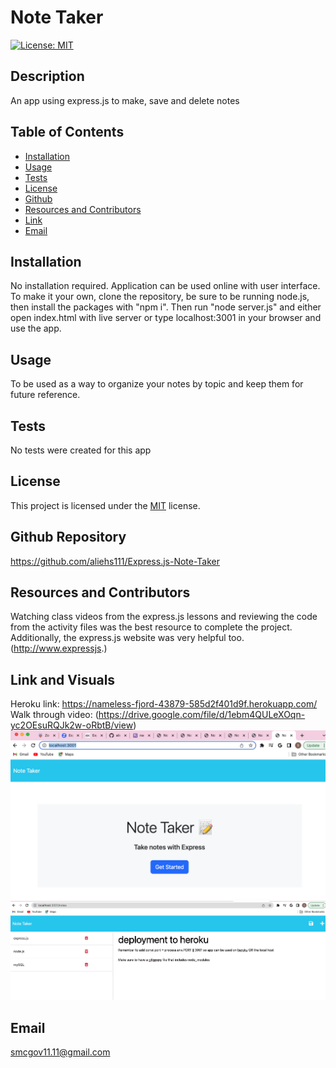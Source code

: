 # Note Taker
  [![License: MIT](https://img.shields.io/badge/License-MIT-yellow.svg)](https://opensource.org/licenses/MIT)
  ## Description
  An app using express.js to make, save and delete notes 
  ## Table of Contents
  * [Installation](#installation)
  * [Usage](#usage)
  * [Tests](#tests)
  * [License](#license)
  * [Github](#github)
  * [Resources and Contributors](#resources-and-contributors)
  * [Link](#link)
  * [Email](#email)
  
 ## Installation
 No installation required.  Application can be used online with user interface.  To make it your own, clone the repository, be sure to be running node.js, then install the packages with "npm i".  Then run "node server.js" and either open index.html with live server or type localhost:3001 in your browser and use the app.  
 ## Usage
 To be used as a way to organize your notes by topic and keep them for future reference.
 ## Tests
 No tests were created for this app
 ## License
 This project is licensed under the [MIT](https://opensource.org/licenses/MIT) license.
 ## Github Repository
 https://github.com/aliehs111/Express.js-Note-Taker
 ## Resources and Contributors
 Watching class videos from the express.js lessons and reviewing the code from the activity files was the best resource to complete the project.  Additionally, the express.js website was very helpful too.  (http://www.expressjs.)
 ## Link and Visuals
 Heroku link: https://nameless-fjord-43879-585d2f401d9f.herokuapp.com/
 Walk through video: (https://drive.google.com/file/d/1ebm4QULeXOqn-yc2OEsuRQJk2w-oRbtB/view)
 ![Alt text](/public/assets/images/Screenshot%202023-08-05%20at%205.33.27%20PM.png)
 ![Alt text](/public/assets/images/Screenshot%202023-08-05%20at%206.09.49%20PM.png)
 


 ## Email
 smcgov11.11@gmail.com
    
  